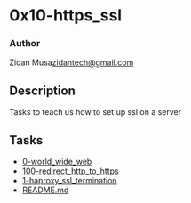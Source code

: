 # 0x10-https_ssl

### Author
Zidan Musa<zidantech@gmail.com>

## Description
Tasks to teach us how to set up ssl on a server

## Tasks
* [0-world_wide_web](0-world_wide_web)
* [100-redirect_http_to_https](100-redirect_http_to_https)
* [1-haproxy_ssl_termination](1-haproxy_ssl_termination)
* [README.md](README.md)
